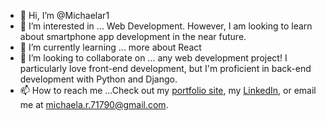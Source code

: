- 👋 Hi, I’m @Michaelar1
- 👀 I’m interested in ... Web Development. However, I am looking to learn about smartphone app development in the near future.
- 🌱 I’m currently learning ... more about React
- 💞️ I’m looking to collaborate on ... any web development project! I particularly love front-end development, but I'm proficient in back-end development with Python and Django.
- 📫 How to reach me ...Check out my [portfolio site](https://michaelar1.github.io/), my [LinkedIn](https://www.linkedin.com/in/michaelamrehm/), or email me at michaela.r.71790@gmail.com.

<!---
Michaelar1/Michaelar1 is a ✨ special ✨ repository because its `README.md` (this file) appears on your GitHub profile.
You can click the Preview link to take a look at your changes.
--->
